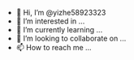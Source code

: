 - 👋 Hi, I’m @yizhe58923323
- 👀 I’m interested in ...
- 🌱 I’m currently learning ...
- 💞️ I’m looking to collaborate on ...
- 📫 How to reach me ...

<!---
yizhe58923323/yizhe58923323 is a ✨ special ✨ repository because its `README.md` (this file) appears on your GitHub profile.
You can click the Preview link to take a look at your changes.
--->
